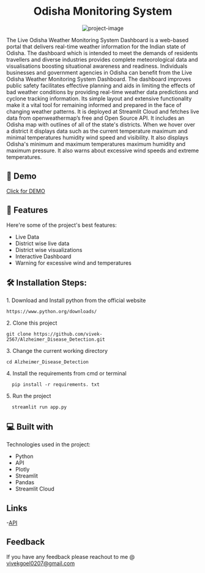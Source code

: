 <h1 align="center" id="title">Odisha Monitoring System</h1>

<p align="center"><img src="https://socialify.git.ci/vivek-2567/Odisha-Monitoring-System/image?font=Raleway&amp;name=1&amp;owner=1&amp;pattern=Floating%20Cogs&amp;theme=Dark" alt="project-image"></p>

<p id="description">The Live Odisha Weather Monitoring System Dashboard is a web-based portal that delivers real-time weather information for the Indian state of Odisha. The dashboard which is intended to meet the demands of residents travellers and diverse industries provides complete meteorological data and visualisations boosting situational awareness and readiness. Individuals businesses and government agencies in Odisha can benefit from the Live Odisha Weather Monitoring System Dashboard. The dashboard improves public safety facilitates effective planning and aids in limiting the effects of bad weather conditions by providing real-time weather data predictions and cyclone tracking information. Its simple layout and extensive functionality make it a vital tool for remaining informed and prepared in the face of changing weather patterns. It is deployed at Streamlit Cloud and fetches live data from openweathermap’s free and Open Source API. It includes an Odisha map with outlines of all of the state's districts. When we hover over a district it displays data such as the current temperature maximum and minimal temperatures humidity wind speed and visibility. It also displays Odisha's minimum and maximum temperatures maximum humidity and maximum pressure. It also warns about excessive wind speeds and extreme temperatures.</p>
<h2></h2>
<h2>🚀 Demo</h2>

[Click for DEMO](https://vivek-2567-odisha-monitoring-syst-odishamonitoringsystem-q6goku.streamlit.app/)

<h2></h2>
  
<h2>🧐 Features</h2>

Here're some of the project's best features:

*   Live Data
*   District wise live data
*   District wise visualizations
*   Interactive Dashboard
*   Warning for excessive wind and temperatures

<h2></h2>

<h2>🛠️ Installation Steps:</h2>

<p>1. Download and Install python from the official website</p>

```
https://www.python.org/downloads/
```

<p>2. Clone this project</p>

```
git clone https://github.com/vivek-2567/Alzheimer_Disease_Detection.git
```

<p>3. Change the current working directory</p>

```
cd Alzheimer_Disease_Detection
```

<p>4. Install the requirements from cmd or terminal</p>

```
  pip install -r requirements. txt
```

<p>5. Run the project</p>

```
  streamlit run app.py
```
<h2></h2>
  
<h2>💻 Built with</h2>

Technologies used in the project:

*   Python
*   API
*   Plotly
*   Streamlit
*   Pandas
*   Streamlit Cloud

## Links
-[API](https://openweathermap.org)

## Feedback
If you have any feedback please reachout to me @ vivekgoel0207@gmail.com
